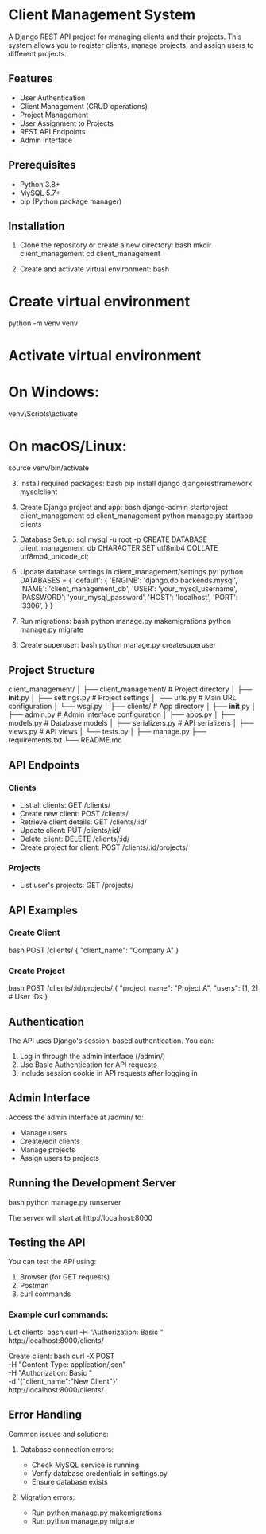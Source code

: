 # Client Management System

A Django REST API project for managing clients and their projects. This system allows you to register clients, manage projects, and assign users to different projects.

## Features

- User Authentication
- Client Management (CRUD operations)
- Project Management
- User Assignment to Projects
- REST API Endpoints
- Admin Interface

## Prerequisites

- Python 3.8+
- MySQL 5.7+
- pip (Python package manager)

## Installation

1. Clone the repository or create a new directory:
bash
mkdir client_management
cd client_management


2. Create and activate virtual environment:
bash
# Create virtual environment
python -m venv venv

# Activate virtual environment
# On Windows:
venv\Scripts\activate
# On macOS/Linux:
source venv/bin/activate


3. Install required packages:
bash
pip install django djangorestframework mysqlclient


4. Create Django project and app:
bash
django-admin startproject client_management
cd client_management
python manage.py startapp clients


5. Database Setup:
sql
mysql -u root -p
CREATE DATABASE client_management_db CHARACTER SET utf8mb4 COLLATE utf8mb4_unicode_ci;


6. Update database settings in client_management/settings.py:
python
DATABASES = {
    'default': {
        'ENGINE': 'django.db.backends.mysql',
        'NAME': 'client_management_db',
        'USER': 'your_mysql_username',
        'PASSWORD': 'your_mysql_password',
        'HOST': 'localhost',
        'PORT': '3306',
    }
}


7. Run migrations:
bash
python manage.py makemigrations
python manage.py migrate


8. Create superuser:
bash
python manage.py createsuperuser


## Project Structure


client_management/
│
├── client_management/      # Project directory
│   ├── __init__.py
│   ├── settings.py        # Project settings
│   ├── urls.py           # Main URL configuration
│   └── wsgi.py
│
├── clients/               # App directory
│   ├── __init__.py
│   ├── admin.py          # Admin interface configuration
│   ├── apps.py
│   ├── models.py         # Database models
│   ├── serializers.py    # API serializers
│   ├── views.py          # API views
│   └── tests.py
│
├── manage.py
├── requirements.txt
└── README.md


## API Endpoints

### Clients

- List all clients: GET /clients/
- Create new client: POST /clients/
- Retrieve client details: GET /clients/:id/
- Update client: PUT /clients/:id/
- Delete client: DELETE /clients/:id/
- Create project for client: POST /clients/:id/projects/

### Projects

- List user's projects: GET /projects/

## API Examples

### Create Client
bash
POST /clients/
{
    "client_name": "Company A"
}


### Create Project
bash
POST /clients/:id/projects/
{
    "project_name": "Project A",
    "users": [1, 2]  # User IDs
}


## Authentication

The API uses Django's session-based authentication. You can:
1. Log in through the admin interface (/admin/)
2. Use Basic Authentication for API requests
3. Include session cookie in API requests after logging in

## Admin Interface

Access the admin interface at /admin/ to:
- Manage users
- Create/edit clients
- Manage projects
- Assign users to projects

## Running the Development Server

bash
python manage.py runserver

The server will start at http://localhost:8000

## Testing the API

You can test the API using:
1. Browser (for GET requests)
2. Postman
3. curl commands

### Example curl commands:

List clients:
bash
curl -H "Authorization: Basic <base64-encoded-credentials>" http://localhost:8000/clients/


Create client:
bash
curl -X POST \
  -H "Content-Type: application/json" \
  -H "Authorization: Basic <base64-encoded-credentials>" \
  -d '{"client_name":"New Client"}' \
  http://localhost:8000/clients/


## Error Handling

Common issues and solutions:

1. Database connection errors:
   - Check MySQL service is running
   - Verify database credentials in settings.py
   - Ensure database exists

2. Migration errors:
   - Run python manage.py makemigrations
   - Run python manage.py migrate
